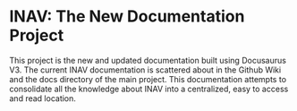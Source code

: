 # INAV: The New Documentation Project

This project is the new and updated documentation built using Docusaurus V3. 
The current INAV documentation is scattered about in the Github Wiki and the docs directory of the main project. 
This documentation attempts to consolidate all the knowledge about INAV into a centralized, easy to access and read location.
